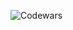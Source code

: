 <!---
[![codewars](https://www.codewars.com/users/username/badges/large)](https://www.codewars.com/users/KstnNN)
--->
![Codewars](https://github.r2v.ch/codewars?user=KstnNN&stroke=%23BB432C)
<!---
- 👋 Hi, I’m @DeadEmbed
- 👀 I’m interested in ...
- 🌱 I’m currently learning ...
- 💞️ I’m looking to collaborate on ...
- 📫 How to reach me ...
- 😄 Pronouns: ...
- ⚡ Fun fact: ...

DeadEmbed/DeadEmbed is a ✨ special ✨ repository because its `README.md` (this file) appears on your GitHub profile.
You can click the Preview link to take a look at your changes.
--->

